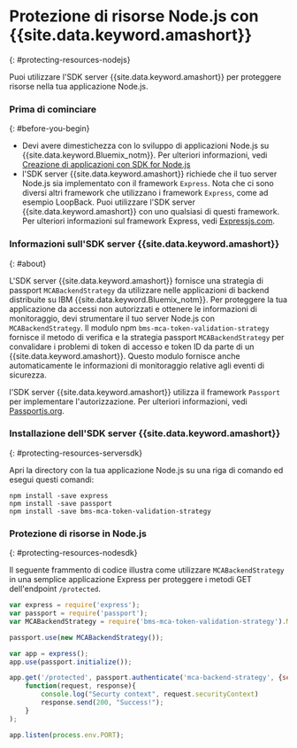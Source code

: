 # Protezione di risorse Node.js con {{site.data.keyword.amashort}}
{: #protecting-resources-nodejs}

Puoi utilizzare l'SDK server {{site.data.keyword.amashort}} per proteggere risorse nella tua applicazione Node.js.

### Prima di cominciare
{: #before-you-begin}

* Devi avere dimestichezza con lo sviluppo di applicazioni Node.js su {{site.data.keyword.Bluemix_notm}}. Per ulteriori
informazioni, vedi [Creazione di applicazioni con SDK for Node.js](https://www.{DomainName}/docs/starters/nodejs/index.html)
* l'SDK server {{site.data.keyword.amashort}} richiede che il tuo server Node.js sia implementato con il framework `Express`. Nota che ci sono diversi altri framework che utilizzano i framework `Express`, come ad esempio LoopBack. Puoi utilizzare l'SDK server {{site.data.keyword.amashort}} con uno qualsiasi di questi framework. Per ulteriori informazioni sul framework Express, vedi [Expressjs.com](http://expressjs.com/).

### Informazioni sull'SDK server {{site.data.keyword.amashort}}
{: #about}

L'SDK server {{site.data.keyword.amashort}} fornisce una strategia di passport `MCABackendStrategy` da utilizzare nelle
applicazioni di backend distribuite su IBM {{site.data.keyword.Bluemix_notm}}. Per proteggere la tua applicazione da accessi non autorizzati e ottenere le informazioni di monitoraggio, devi strumentare il tuo server Node.js con `MCABackendStrategy`. Il modulo npm `bms-mca-token-validation-strategy` fornisce il
metodo di verifica e la strategia passport `MCABackendStrategy` per convalidare i problemi di token di accesso e token ID da parte di un {{site.data.keyword.amashort}}. Questo modulo fornisce anche automaticamente le informazioni di monitoraggio relative agli eventi di sicurezza.

l'SDK server {{site.data.keyword.amashort}} utilizza il framework `Passport` per implementare l'autorizzazione. Per ulteriori
informazioni, vedi [Passportjs.org](http://passportjs.org/).

### Installazione dell'SDK server {{site.data.keyword.amashort}}
{: #protecting-resources-serversdk}

Apri la directory con la tua applicazione Node.js su una riga di comando ed esegui questi comandi:

```
npm install -save express
npm install -save passport
npm install -save bms-mca-token-validation-strategy
```

### Protezione di risorse in Node.js
{: #protecting-resources-nodesdk}

Il seguente frammento di codice illustra come utilizzare `MCABackendStrategy` in una semplice applicazione Express per proteggere i metodi GET dell'endpoint `/protected`.

```JavaScript
var express = require('express');
var passport = require('passport');
var MCABackendStrategy = require('bms-mca-token-validation-strategy').MCABackendStrategy;

passport.use(new MCABackendStrategy());

var app = express();
app.use(passport.initialize());

app.get('/protected', passport.authenticate('mca-backend-strategy', {session: false }),
    function(request, response){
		console.log("Securty context", request.securityContext)    
		response.send(200, "Success!");
    }
);

app.listen(process.env.PORT);
```
